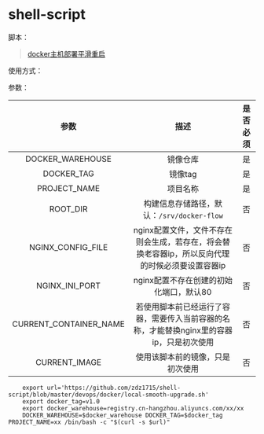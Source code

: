 # shell-script

脚本：

> [docker主机部署平滑重启](./devops/docker/local-smooth-upgrade.sh) 

使用方式：

参数：

| 参数 | 描述 | 是否必须 |
| :----: | :----: | :----: |
| DOCKER_WAREHOUSE | 镜像仓库 | 是 |
| DOCKER_TAG | 镜像tag | 是 |
| PROJECT_NAME | 项目名称 | 是 |
| ROOT_DIR | 构建信息存储路径，默认：`/srv/docker-flow` | 否 |
| NGINX_CONFIG_FILE | nginx配置文件，文件不存在则会生成，若存在，将会替换老容器ip，所以反向代理的时候必须要设置容器ip | 否 |
| NGINX_INI_PORT | nginx配置不存在创建的初始化端口，默认80 | 否 |
| CURRENT_CONTAINER_NAME | 若使用脚本前已经运行了容器，需要传入当前容器的名称，才能替换nginx里的容器ip，只是初次使用 | 否 |
| CURRENT_IMAGE | 使用该脚本前的镜像，只是初次使用 | 否 |


```shell script
    export url='https://github.com/zdz1715/shell-script/blob/master/devops/docker/local-smooth-upgrade.sh'
    export docker_tag=v1.0
    export docker_warehouse=registry.cn-hangzhou.aliyuncs.com/xx/xx
    DOCKER_WAREHOUSE=$docker_warehouse DOCKER_TAG=$docker_tag PROJECT_NAME=xx /bin/bash -c "$(curl -s $url)"
```
